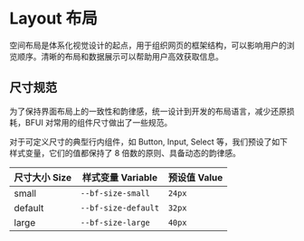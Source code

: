 # Layout 布局

空间布局是体系化视觉设计的起点，用于组织网页的框架结构，可以影响用户的浏览顺序。清晰的布局和数据展示可以帮助用户高效获取信息。

## 尺寸规范

为了保持界面布局上的一致性和韵律感，统一设计到开发的布局语言，减少还原损耗，BFUI 对常用的组件尺寸做出了一些规范。

对于可定义尺寸的典型行内组件，如 Button, Input, Select 等，我们预设了如下样式变量，它们的值都保持了 8 倍数的原则、具备动态的韵律感。

| 尺寸大小 Size | 样式变量 Variable | 预设值 Value |
| -------- | ---- | ---- |
| small    | `--bf-size-small` | `24px` |
| default  | `--bf-size-default` | `32px` |
| large    | `--bf-size-large` | `40px` |
